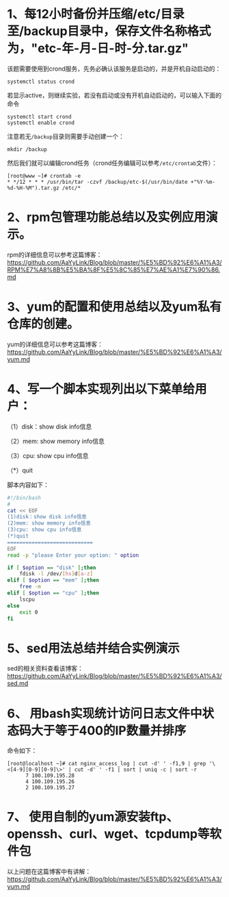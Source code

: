 # 1、每12小时备份并压缩/etc/目录至/backup目录中，保存文件名称格式为，"etc-年-月-日-时-分.tar.gz"

该题需要使用到crond服务，先务必确认该服务是启动的，并是开机自动启动的：

```shell
systemctl status crond
```

若显示active，则继续实验，若没有启动或没有开机自动启动的，可以输入下面的命令

```shell
systemctl start crond
systemctl enable crond
```

注意若无`/backup`目录则需要手动创建一个：

```shell
mkdir /backup
```

然后我们就可以编辑crond任务（crond任务编辑可以参考`/etc/crontab`文件）：

```shell
[root@www ~]# crontab -e
* */12 * * * /usr/bin/tar -czvf /backup/etc-$(/usr/bin/date +"%Y-%m-%d-%H-%M").tar.gz /etc/*
```



# 2、rpm包管理功能总结以及实例应用演示。

rpm的详细信息可以参考这篇博客：https://github.com/AaYyLink/Blog/blob/master/%E5%BD%92%E6%A1%A3/RPM%E7%A8%8B%E5%BA%8F%E5%8C%85%E7%AE%A1%E7%90%86.md



# 3、yum的配置和使用总结以及yum私有仓库的创建。

yum的详细信息可以参考这篇博客：https://github.com/AaYyLink/Blog/blob/master/%E5%BD%92%E6%A1%A3/yum.md



# 4、写一个脚本实现列出以下菜单给用户：

（1）disk：show disk info信息

（2）mem: show memory info信息

（3）cpu: show cpu info信息

（*）quit

脚本内容如下：

```bash
#!/bin/bash
#
cat << EOF
(1)disk：show disk info信息
(2)mem: show memory info信息
(3)cpu: show cpu info信息
(*)quit
============================
EOF
read -p "please Enter your option: " option

if [ $option == "disk" ];then
    fdisk -l /dev/[hs]d[a-z]
elif [ $option == "mem" ];then
    free -m
elif [ $option == "cpu" ];then
    lscpu
else
    exit 0
fi
```



# 5、sed用法总结并结合实例演示

sed的相关资料查看该博客：https://github.com/AaYyLink/Blog/blob/master/%E5%BD%92%E6%A1%A3/sed.md



# 6、 用bash实现统计访问日志文件中状态码大于等于400的IP数量并排序

命令如下：

```shell
[root@localhost ~]# cat nginx_access_log | cut -d' ' -f1,9 | grep '\<[4-9][0-9][0-9]\>' | cut -d' ' -f1 | sort | uniq -c | sort -r
      7 100.109.195.28 
      4 100.109.195.26
      2 100.109.195.27
```



# 7、 使用自制的yum源安装ftp、openssh、curl、wget、tcpdump等软件包

以上问题在这篇博客中有讲解：https://github.com/AaYyLink/Blog/blob/master/%E5%BD%92%E6%A1%A3/yum.md





